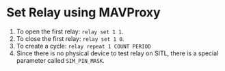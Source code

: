 # Set Relay using MAVProxy

1. To open the first relay: `relay set 1 1`.
2. To close the first relay: `relay set 1 0`.
3. To create a cycle: `relay repeat 1 COUNT PERIOD`
4. Since there is no physical device to test relay on SITL, there is a special parameter called `SIM_PIN_MASK`.